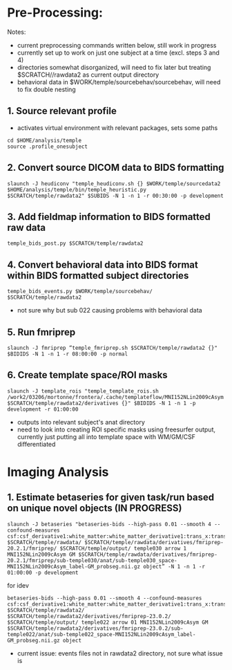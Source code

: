 # Pre-Processing:
Notes:
* current preprocessing commands written below, still work in progress
* currently set up to work on just one subject at a time (excl. steps 3 and 4)
* directories somewhat disorganized, will need to fix later but treating $SCRATCH//rawdata2 as current output directory
* behavioral data in $WORK/temple/sourcebehav/sourcebehav, will need to fix double nesting

## 1. Source relevant profile
* activates virtual environment with relevant packages, sets some paths
```
cd $HOME/analysis/temple
source .profile_onesubject
```

## 2. Convert source DICOM data to BIDS formatting
```
slaunch -J heudiconv "temple_heudiconv.sh {} $WORK/temple/sourcedata2 $HOME/analysis/temple/bin/temple_heuristic.py $SCRATCH/temple/rawdata2" $SUBIDS -N 1 -n 1 -r 00:30:00 -p development
```

## 3. Add fieldmap information to BIDS formatted raw data
```
temple_bids_post.py $SCRATCH/temple/rawdata2
```

## 4. Convert behavioral data into BIDS format within BIDS formatted subject directories
```
temple_bids_events.py $WORK/temple/sourcebehav/ $SCRATCH/temple/rawdata2
```
 * not sure why but sub 022 causing problems with behavioral data
## 5. Run fmriprep
```
slaunch -J fmriprep “temple_fmriprep.sh $SCRATCH/temple/rawdata2 {}" $BIDIDS -N 1 -n 1 -r 08:00:00 -p normal
```

## 6. Create template space/ROI masks
```
slaunch -J template_rois "temple_template_rois.sh /work2/03206/mortonne/frontera/.cache/templateflow/MNI152NLin2009cAsym $SCRATCH/temple/rawdata2/derivatives {}" $BIDIDS -N 1 -n 1 -p development -r 01:00:00
```
* outputs into relevant subject's anat directory
* need to look into creating ROI specific masks using freesurfer output, currently just putting all into template space with WM/GM/CSF differentiated
  
# Imaging Analysis

## 1. Estimate betaseries for given task/run based on unique novel objects (IN PROGRESS)
```
slaunch -J betaseries "betaseries-bids --high-pass 0.01 --smooth 4 --confound-measures csf:csf_derivative1:white_matter:white_matter_derivative1:trans_x:trans_x_derivative1:trans_y:trans_y_derivative1:trans_z:trans_z_derivative1:rot_x:rot_x_derivative1:rot_y:rot_y_derivative1:rot_z:rot_z_derivative1 $SCRATCH/temple/rawdata/ $SCRATCH/temple/rawdata/derivatives/fmriprep-20.2.1/fmriprep/ $SCRATCH/temple/output/ temple030 arrow 1 MNI152NLin2009cAsym GM $SCRATCH/temple/rawdata/derivatives/fmriprep-20.2.1/fmriprep/sub-temple030/anat/sub-temple030_space-MNI152NLin2009cAsym_label-GM_probseg.nii.gz object” -N 1 -n 1 -r 01:00:00 -p development
```
for idev
```
betaseries-bids --high-pass 0.01 --smooth 4 --confound-measures csf:csf_derivative1:white_matter:white_matter_derivative1:trans_x:trans_x_derivative1:trans_y:trans_y_derivative1:trans_z:trans_z_derivative1:rot_x:rot_x_derivative1:rot_y:rot_y_derivative1:rot_z:rot_z_derivative1 $SCRATCH/temple/rawdata2/ $SCRATCH/temple/rawdata2/derivatives/fmriprep-23.0.2/ $SCRATCH/temple/output/ temple022 arrow 01 MNI152NLin2009cAsym GM $SCRATCH/temple/rawdata2/derivatives/fmriprep-23.0.2/sub-temple022/anat/sub-temple022_space-MNI152NLin2009cAsym_label-GM_probseg.nii.gz object
```
* current issue: events files not in rawdata2 directory, not sure what issue is



